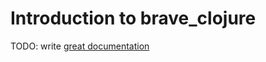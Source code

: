 # Introduction to brave_clojure

TODO: write [great documentation](http://jacobian.org/writing/what-to-write/)
